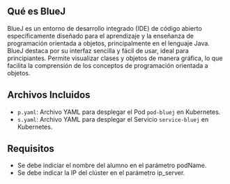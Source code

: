 ## Qué es BlueJ

BlueJ es un entorno de desarrollo integrado (IDE) de código abierto específicamente diseñado para el aprendizaje y la enseñanza de programación orientada a objetos, principalmente en el lenguaje Java. BlueJ destaca por su interfaz sencilla y fácil de usar, ideal para principiantes. Permite visualizar clases y objetos de manera gráfica, lo que facilita la comprensión de los conceptos de programación orientada a objetos.

## Archivos Incluidos

- `p.yaml`: Archivo YAML para desplegar el Pod `pod-bluej` en Kubernetes.
- `s.yaml`: Archivo YAML para desplegar el Servicio `service-bluej` en Kubernetes.

## Requisitos

- Se debe indiciar el nombre del alumno en el parámetro podName.
- Se debe indicar la IP del clúster en el parámetro ip_server.